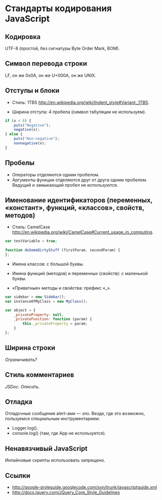 Стандарты кодирования JavaScript
================================

Кодировка
---------

UTF-8 (простой, без сигнатуры Byte Order Mark, BOM).

Символ перевода строки
----------------------

LF, он же 0x0A, он же U+000A, он же UNIX.

Отступы и блоки
---------------

* Стиль: 1TBS
http://en.wikipedia.org/wiki/Indent_style#Variant:_1TBS.

* Ширина отступа: 4 пробела (символ табуляции не используем).

``` javascript
if (x < 0) {
    puts("Negative");
    negative(x);
} else {
    puts("Non-negative");
    nonnegative(x);
}
```

Пробелы
-------

* Операторы отделяются одним пробелом.
* Аргументы функции отделяются друг от друга одним пробелом. Ведущий и замыкающий пробел не используются.

Именование идентификаторов (переменных, «констант», функций, «классов», свойств, методов)
-----------------------------------------------------------------------------------------

* Стиль: CamelCase
http://en.wikipedia.org/wiki/CamelCase#Current_usage_in_computing.

``` javascript
var testVariable = true;
 
function doSomeDirtyStuff (firstParam, secondParam) {
};
```

* Имена классов: с большой буквы.

* Имена функций (методов) и переменных (свойств): с маленькой буквы.

* «Приватные» методы и свойства: префикс «_».

``` javascript
var sidebar = new Sidebar();
var instanceOfMyClass = new MyClass();

var object = {
    _privateProperty: null,
    _privateFunction: function (param) {
        this._privateProperty = param;
    }
};
```

Ширина строки
-------------

*Ограничивать?*

Стиль комментариев
------------------

*JSDoc. Описа́ть.*

Отладка
-------

Отладочные сообщения alert-ами — зло. Везде, где это возможно, пользуемся специальным инструментарием:

* Logger.log().
* console.log() (там, где App не используется).

Ненавязчивый JavaScript
-----------------------

Инлайновые скрипты использовать запрещено.

Ссылки
------

* http://google-styleguide.googlecode.com/svn/trunk/javascriptguide.xml
* http://docs.jquery.com/JQuery_Core_Style_Guidelines
